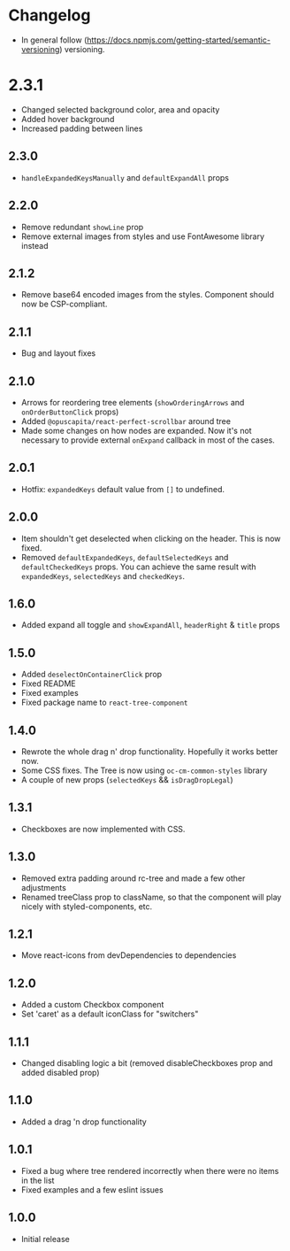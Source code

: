 # Changelog

* In general follow (https://docs.npmjs.com/getting-started/semantic-versioning) versioning.

## <next>

# 2.3.1
* Changed selected background color, area and opacity
* Added hover background
* Increased padding between lines

## 2.3.0
* `handleExpandedKeysManually` and `defaultExpandAll` props

## 2.2.0
* Remove redundant `showLine` prop
* Remove external images from styles and use FontAwesome library instead

## 2.1.2
* Remove base64 encoded images from the styles. Component should now be CSP-compliant.

## 2.1.1
* Bug and layout fixes

## 2.1.0
* Arrows for reordering tree elements (`showOrderingArrows` and `onOrderButtonClick` props)
* Added `@opuscapita/react-perfect-scrollbar` around tree
* Made some changes on how nodes are expanded. Now it's not necessary to provide external `onExpand` callback in most of the cases.

## 2.0.1
* Hotfix: `expandedKeys` default value from `[]` to undefined.

## 2.0.0
* Item shouldn't get deselected when clicking on the header. This is now fixed.
* Removed `defaultExpandedKeys`, `defaultSelectedKeys` and `defaultCheckedKeys` props. You can achieve the same result with `expandedKeys`, `selectedKeys` and `checkedKeys`.

## 1.6.0
* Added expand all toggle and `showExpandAll`, `headerRight`  & `title` props

## 1.5.0
* Added `deselectOnContainerClick` prop
* Fixed README
* Fixed examples
* Fixed package name to `react-tree-component`

## 1.4.0
* Rewrote the whole drag n' drop functionality. Hopefully it works better now.
* Some CSS fixes. The Tree is now using `oc-cm-common-styles` library
* A couple of new props (`selectedKeys` && `isDragDropLegal`)

## 1.3.1
* Checkboxes are now implemented with CSS.

## 1.3.0
* Removed extra padding around rc-tree and made a few other adjustments
* Renamed treeClass prop to className, so that the component will play nicely with styled-components, etc.

## 1.2.1
* Move react-icons from devDependencies to dependencies

## 1.2.0
* Added a custom Checkbox component
* Set 'caret' as a default iconClass for "switchers"

## 1.1.1
* Changed disabling logic a bit (removed disableCheckboxes prop and added disabled prop)

## 1.1.0
* Added a drag 'n drop functionality

## 1.0.1
* Fixed a bug where tree rendered incorrectly when there were no items in the list
* Fixed examples and a few eslint issues

## 1.0.0
* Initial release

